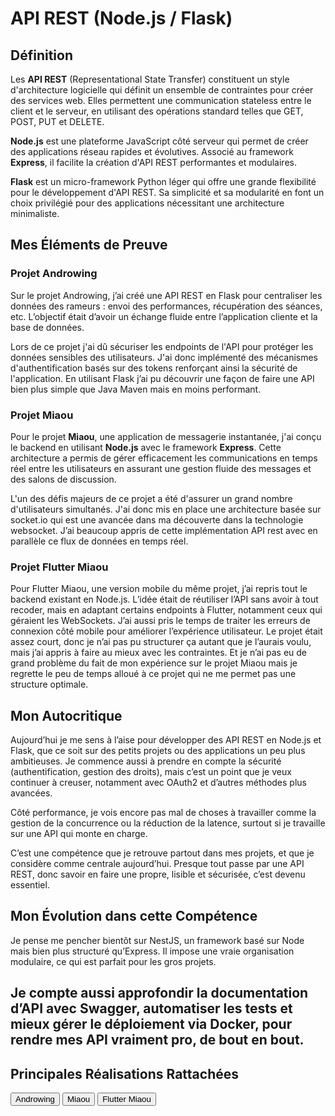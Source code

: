 # API REST (Node.js / Flask)

## Définition

Les **API REST** (Representational State Transfer) constituent un style d'architecture logicielle qui définit un ensemble de contraintes pour créer des services web. Elles permettent une communication stateless entre le client et le serveur, en utilisant des opérations standard telles que GET, POST, PUT et DELETE.

**Node.js** est une plateforme JavaScript côté serveur qui permet de créer des applications réseau rapides et évolutives. Associé au framework **Express**, il facilite la création d'API REST performantes et modulaires.

**Flask** est un micro-framework Python léger qui offre une grande flexibilité pour le développement d'API REST. Sa simplicité et sa modularité en font un choix privilégié pour des applications nécessitant une architecture minimaliste.

## Mes Éléments de Preuve

### Projet Androwing

Sur le projet Androwing, j’ai créé une API REST en Flask pour centraliser les données des rameurs : envoi des performances, récupération des séances, etc. L’objectif était d’avoir un échange fluide entre l’application cliente et la base de données.

Lors de ce projet j'ai dû sécuriser les endpoints de l'API pour protéger les données sensibles des utilisateurs. J'ai donc implémenté des mécanismes d'authentification basés sur des tokens renforçant ainsi la sécurité de l'application. En utilisant Flask j’ai pu découvrir une façon de faire une API bien plus simple que Java Maven mais en moins performant.	

### Projet Miaou

Pour le projet **Miaou**, une application de messagerie instantanée, j'ai conçu le backend en utilisant **Node.js** avec le framework **Express**. Cette architecture a permis de gérer efficacement les communications en temps réel entre les utilisateurs en assurant une gestion fluide des messages et des salons de discussion.

L'un des défis majeurs de ce projet a été d'assurer un grand nombre d'utilisateurs simultanés. J'ai donc mis en place une architecture basée sur socket.io qui est une avancée dans ma découverte dans la technologie websocket. J’ai beaucoup appris de cette implémentation API rest avec en parallèle ce flux de données en temps réel.

### Projet Flutter Miaou
Pour Flutter Miaou, une version mobile du même projet, j’ai repris tout le backend existant en Node.js. L’idée était de réutiliser l’API sans avoir à tout recoder, mais en adaptant certains endpoints à Flutter, notamment ceux qui géraient les WebSockets.
J’ai aussi pris le temps de traiter les erreurs de connexion côté mobile pour améliorer l’expérience utilisateur. Le projet était assez court, donc je n’ai pas pu structurer ça autant que je l’aurais voulu, mais j’ai appris à faire au mieux avec les contraintes.
 Et je n’ai pas eu de grand problème du fait de mon expérience sur le projet Miaou mais je regrette le peu de temps alloué à ce projet qui ne me permet pas une structure optimale.

## Mon Autocritique

Aujourd’hui je me sens à l’aise pour développer des API REST en Node.js et Flask, que ce soit sur des petits projets ou des applications un peu plus ambitieuses.
Je commence aussi à prendre en compte la sécurité (authentification, gestion des droits), mais c’est un point que je veux continuer à creuser, notamment avec OAuth2 et d’autres méthodes plus avancées.

Côté performance, je vois encore pas mal de choses à travailler comme la gestion de la concurrence ou la réduction de la latence, surtout si je travaille sur une API qui monte en charge.

C’est une compétence que je retrouve partout dans mes projets, et que je considère comme centrale aujourd’hui. Presque tout passe par une API REST, donc savoir en faire une propre, lisible et sécurisée, c’est devenu essentiel.

## Mon Évolution dans cette Compétence

Je pense me pencher bientôt sur NestJS, un framework basé sur Node mais bien plus structuré qu’Express. Il impose une vraie organisation modulaire, ce qui est parfait pour les gros projets.

Je compte aussi approfondir la documentation d’API avec Swagger, automatiser les tests et mieux gérer le déploiement via Docker, pour rendre mes API vraiment pro, de bout en bout.
---
## Principales Réalisations Rattachées

<script>
  import { Button } from 'flowbite-svelte';
</script>

<Button pill href="/projects/androwing" color="alternative">Androwing</Button>
<Button pill href="/projects/miaou" color="alternative">Miaou</Button>
<Button pill href="/projects/flutter-miaou" color="alternative">Flutter Miaou</Button>



